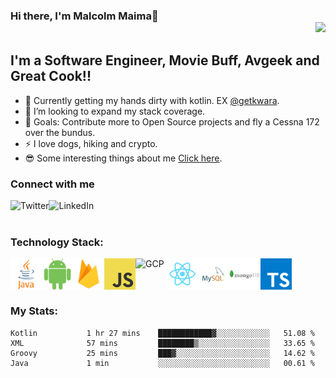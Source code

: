 ### Hi there, I'm Malcolm Maima👋  <div align = 'right'>![](https://komarev.com/ghpvc/?username=malcolmmaima&color=yellow)</div>

## I'm a Software Engineer, Movie Buff, Avgeek and Great Cook!!

- 🌱 Currently getting my hands dirty with kotlin. EX <a href="https://github.com/getkwara">@getkwara</a>. 
- 👯 I’m looking to expand my stack coverage.
- 🥅 Goals: Contribute more to Open Source projects and fly a Cessna 172 over the bundus.
- ⚡ I love dogs, hiking and crypto.
- 😎 Some interesting things about me <a href="https://linktr.ee/malcolmmaima">Click here</a>. 

### Connect with me 

[<img align="left" alt="Twitter" src="https://img.shields.io/twitter/follow/maimamiyare?label=Twitter&style=for-the-badge&logo=Twitter&logoColor=blue" />][twitter]
[<img align="left" alt="LinkedIn" src="https://img.shields.io/badge/linkedin-%230077B5.svg?&style=for-the-badge&logo=linkedin&logoColor=white" />][linkedin]

<br />
<br />

### Technology Stack:

<img align="left" alt="Java" width="50px" src="https://raw.githubusercontent.com/github/explore/80688e429a7d4ef2fca1e82350fe8e3517d3494d/topics/java/java.png" />
<img align="left" alt="Android" width="50px" src="https://raw.githubusercontent.com/github/explore/80688e429a7d4ef2fca1e82350fe8e3517d3494d/topics/android/android.png" />
<img align="left" alt="Firebase" width="50px" src="https://raw.githubusercontent.com/github/explore/80688e429a7d4ef2fca1e82350fe8e3517d3494d/topics/firebase/firebase.png" />
<img align="left" alt="Javascript" width="50px" src="https://raw.githubusercontent.com/github/explore/80688e429a7d4ef2fca1e82350fe8e3517d3494d/topics/javascript/javascript.png" />
<img align="left" alt="GCP" width="50px" src="https://cdn.jsdelivr.net/npm/simple-icons@v3/icons/googlecloud.svg" />
<img align="left" alt="React" width="50px" src="https://raw.githubusercontent.com/github/explore/80688e429a7d4ef2fca1e82350fe8e3517d3494d/topics/react/react.png" />
<img align="left" alt="Mysql" width="50px" src="https://raw.githubusercontent.com/github/explore/80688e429a7d4ef2fca1e82350fe8e3517d3494d/topics/mysql/mysql.png" />
<img align="left" alt="MongoDB" width="50px" src="https://raw.githubusercontent.com/github/explore/80688e429a7d4ef2fca1e82350fe8e3517d3494d/topics/mongodb/mongodb.png" />
<img align="left" alt="Typescript" width="50px" src="https://raw.githubusercontent.com/github/explore/80688e429a7d4ef2fca1e82350fe8e3517d3494d/topics/typescript/typescript.png" />

<br />
<br />
<br />

### My Stats:
<!--START_SECTION:waka-->
```text
Kotlin           1 hr 27 mins    ████████████▓░░░░░░░░░░░░   51.08 % 
XML              57 mins         ████████▒░░░░░░░░░░░░░░░░   33.65 % 
Groovy           25 mins         ███▓░░░░░░░░░░░░░░░░░░░░░   14.62 % 
Java             1 min           ░░░░░░░░░░░░░░░░░░░░░░░░░   00.61 % 
```
<!--END_SECTION:waka-->

<!-- ### :zap: GitHub Stats

<center>
  <table>
    <tr>
        <td><img width="350px" align="left" src="https://github-readme-stats.vercel.app/api/top-langs/?username=malcolmmaima&hide=html&layout=compact&theme=buefy" /></td>
        <td><img width="445px" align="left" src="https://github-readme-stats.vercel.app/api?username=malcolmmaima" /></td>
    </tr>   
  </table>
</center>
-->

<!-- <center>
  <table>
    <tr>
        <td><img width="350px" align="left" src="https://github-readme-stats-a6ue0re62-malcolmmaima.vercel.app/api/top-langs/?username=malcolmmaima&hide=html&layout=compact&theme=buefy" /></td>
        <td><img width="445px" align="left" src="https://github-readme-stats-swart-one.vercel.app/api?username=malcolmmaima&hide=html&layout=compact&theme=buefy" /></td>
    </tr>   
  </table>
</center>
-->
[twitter]: https://twitter.com/maimamiyare
[linkedin]: https://www.linkedin.com/in/malcolmmaima/


